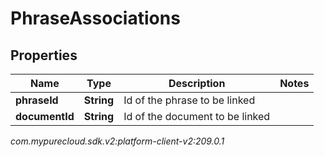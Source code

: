 # PhraseAssociations


## Properties

| Name | Type | Description | Notes |
| ------------ | ------------- | ------------- | ------------- |
| **phraseId** | **String** | Id of the phrase to be linked |  |
| **documentId** | **String** | Id of the document to be linked |  |




_com.mypurecloud.sdk.v2:platform-client-v2:209.0.1_
